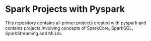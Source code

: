 <h1>Spark Projects with Pyspark</h1>

This repository contains all primer projects created with pyspark and contains projects involving concepts of SparkCore, SparkSQL, SparkStreaming and MLLib.
